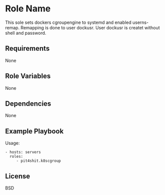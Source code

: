 Role Name
=========

This sole sets dockers cgroupengine to systemd and enabled userns-remap.
Remapping is done to user dockusr. User dockusr is createt without shell and password.

Requirements
------------

None

Role Variables
--------------

None

Dependencies
------------

None

Example Playbook
----------------

Usage:

    - hosts: servers
      roles:
         - pit4shit.k8scgroup

License
-------

BSD

